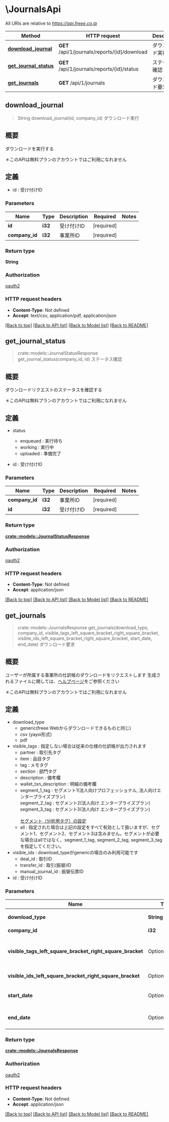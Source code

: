 # \JournalsApi

All URIs are relative to *https://api.freee.co.jp*

Method | HTTP request | Description
------------- | ------------- | -------------
[**download_journal**](JournalsApi.md#download_journal) | **GET** /api/1/journals/reports/{id}/download | ダウンロード実行
[**get_journal_status**](JournalsApi.md#get_journal_status) | **GET** /api/1/journals/reports/{id}/status | ステータス確認
[**get_journals**](JournalsApi.md#get_journals) | **GET** /api/1/journals | ダウンロード要求



## download_journal

> String download_journal(id, company_id)
ダウンロード実行

 <h2 id=\"\">概要</h2>  <p>ダウンロードを実行する</p>  <p>＊このAPIは無料プランのアカウントではご利用になれません</p>  <h2 id=\"_2\">定義</h2>  <ul> <li>id : 受け付けID</li> </ul>

### Parameters


Name | Type | Description  | Required | Notes
------------- | ------------- | ------------- | ------------- | -------------
**id** | **i32** | 受け付けID | [required] |
**company_id** | **i32** | 事業所ID | [required] |

### Return type

**String**

### Authorization

[oauth2](../README.md#oauth2)

### HTTP request headers

- **Content-Type**: Not defined
- **Accept**: text/csv, application/pdf, application/json

[[Back to top]](#) [[Back to API list]](../README.md#documentation-for-api-endpoints) [[Back to Model list]](../README.md#documentation-for-models) [[Back to README]](../README.md)


## get_journal_status

> crate::models::JournalStatusResponse get_journal_status(company_id, id)
ステータス確認

 <h2 id=\"\">概要</h2>  <p>ダウンロードリクエストのステータスを確認する</p>  <p>＊このAPIは無料プランのアカウントではご利用になれません</p>  <h2 id=\"_2\">定義</h2>  <ul> <li> <p>status</p>  <ul> <li>enqueued : 実行待ち</li>  <li>working : 実行中</li>  <li>uploaded : 準備完了</li> </ul> </li>  <li> <p>id : 受け付けID</p> </li> </ul>

### Parameters


Name | Type | Description  | Required | Notes
------------- | ------------- | ------------- | ------------- | -------------
**company_id** | **i32** | 事業所ID | [required] |
**id** | **i32** | 受け付けID | [required] |

### Return type

[**crate::models::JournalStatusResponse**](journalStatusResponse.md)

### Authorization

[oauth2](../README.md#oauth2)

### HTTP request headers

- **Content-Type**: Not defined
- **Accept**: application/json

[[Back to top]](#) [[Back to API list]](../README.md#documentation-for-api-endpoints) [[Back to Model list]](../README.md#documentation-for-models) [[Back to README]](../README.md)


## get_journals

> crate::models::JournalsResponse get_journals(download_type, company_id, visible_tags_left_square_bracket_right_square_bracket, visible_ids_left_square_bracket_right_square_bracket, start_date, end_date)
ダウンロード要求

 <h2 id=\"\">概要</h2>  <p>ユーザーが所属する事業所の仕訳帳のダウンロードをリクエストします 生成されるファイルに関しては、<a href=\"https://support.freee.co.jp/hc/ja/articles/204599604#2\">ヘルプページ</a>をご参照ください</p>  <p>＊このAPIは無料プランのアカウントではご利用になれません</p>  <h2 id=\"_2\">定義</h2>  <ul>   <li>download_type     <ul>       <li>generic(freee Webからダウンロードできるものと同じ)</li>       <li>csv (yayoi形式)</li>       <li>pdf</li>     </ul>   </li>   <li>visible_tags : 指定しない場合は従来の仕様の仕訳帳が出力されます     <ul>       <li>partner : 取引先タグ</li>       <li>item : 品目タグ</li>       <li>tag : メモタグ</li>       <li>section : 部門タグ</li>       <li>description : 備考欄</li>       <li>wallet_txn_description : 明細の備考欄</li>       <li>         segment_1_tag : セグメント1(法人向けプロフェッショナル, 法人向けエンタープライズプラン)<br>         segment_2_tag : セグメント2(法人向け エンタープライズプラン)<br>         segment_3_tag : セグメント3(法人向け エンタープライズプラン)<br><br>         <a href=\"https://support.freee.co.jp/hc/ja/articles/360020679611\" target=\"_blank\">セグメント（分析用タグ）の設定</a><br>       </li>       <li>all : 指定された場合は上記の設定をすべて有効として扱いますが、セグメント1、セグメント2、セグメント3は含みません。セグメントが必要な場合はallではなく、segment_1_tag, segment_2_tag, segment_3_tagを指定してください。</li>     </ul>   </li>   <li>visible_ids : download_typeがgenericの場合のみ利用可能です     <ul>       <li>deal_id : 取引ID</li>       <li>transfer_id : 取引(振替)ID</li>       <li>manual_journal_id : 振替伝票ID</li>     </ul>   </li>    <li>id : 受け付けID</li> </ul>

### Parameters


Name | Type | Description  | Required | Notes
------------- | ------------- | ------------- | ------------- | -------------
**download_type** | **String** | ダウンロード形式 | [required] |
**company_id** | **i32** | 事業所ID | [required] |
**visible_tags_left_square_bracket_right_square_bracket** | Option<[**Vec<String>**](String.md)> | 補助科目やコメントとして出力する項目 |  |
**visible_ids_left_square_bracket_right_square_bracket** | Option<[**Vec<String>**](String.md)> | 追加出力するID項目 |  |
**start_date** | Option<**String**> | 取得開始日 (yyyy-mm-dd) |  |
**end_date** | Option<**String**> | 取得終了日 (yyyy-mm-dd) |  |

### Return type

[**crate::models::JournalsResponse**](journalsResponse.md)

### Authorization

[oauth2](../README.md#oauth2)

### HTTP request headers

- **Content-Type**: Not defined
- **Accept**: application/json

[[Back to top]](#) [[Back to API list]](../README.md#documentation-for-api-endpoints) [[Back to Model list]](../README.md#documentation-for-models) [[Back to README]](../README.md)

